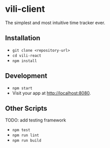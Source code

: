 # vili-client

The simplest and most intuitive time tracker ever.


## Installation

* `git clone <repository-url>`
* `cd vili-react`
* `npm install`


## Development

* `npm start`
* Visit your app at [http://localhost:8080](http://localhost:8080).


## Other Scripts

TODO: add testing framework

* `npm test`
* `npm run lint`
* `npm run build`

